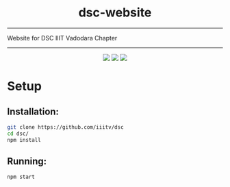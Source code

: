<h1 align="center">dsc-website</h1>

-------------------------------------

Website for DSC IIIT Vadodara Chapter

-------------------------------------
<p align='center'>
<a href="https://travis-ci.com/iiitv/dsc"><img src="https://img.shields.io/travis/com/iiitv/dsc.svg?style=for-the-badge"></a>
<a href="https://github.com/iiitv/dsc/issues"><img src="https://img.shields.io/github/issues/iiitv/dsc.svg?style=for-the-badge"></a>
<a href="https://github.com/iiitv/dsc/blob/master/LICENSE"><img src="https://img.shields.io/github/license/iiitv/dsc.svg?style=for-the-badge"></a>
</p>

# Setup

## Installation:

```bash
git clone https://github.com/iiitv/dsc
cd dsc/
npm install
```

## Running:

```bash
npm start
```
